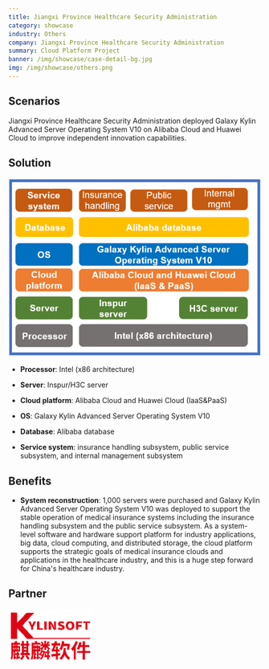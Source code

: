 ```yaml
---
title: Jiangxi Province Healthcare Security Administration
category: showcase
industry: Others
company: Jiangxi Province Healthcare Security Administration
summary: Cloud Platform Project
banner: /img/showcase/case-detail-bg.jpg
img: /img/showcase/others.png
---
```


## **Scenarios**

Jiangxi Province Healthcare Security Administration deployed Galaxy Kylin Advanced Server Operating System V10 on Alibaba Cloud and Huawei Cloud to improve independent innovation capabilities.

## **Solution**

<div class="case-img"><img src="./er3.png"/></div>

- **Processor**: Intel (x86 architecture)

- **Server**: Inspur/H3C server

- **Cloud platform**: Alibaba Cloud and Huawei Cloud (IaaS&PaaS)

- **OS**: Galaxy Kylin Advanced Server Operating System V10

- **Database**: Alibaba database

- **Service system**: insurance handling subsystem, public service subsystem, and internal management subsystem

## **Benefits**

- **System reconstruction**: 1,000 servers were purchased and Galaxy Kylin Advanced Server Operating System V10 was deployed to support the stable operation of medical insurance systems including the insurance handling subsystem and the public service subsystem. As a system-level software and hardware support platform for industry applications, big data, cloud computing, and distributed storage, the cloud platform supports the strategic goals of medical insurance clouds and applications in the healthcare industry, and this is a huge step forward for China's healthcare industry.

## **Partner** 

<img src="./qiling.png"/>
